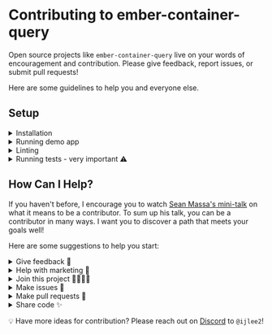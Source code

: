 # Contributing to ember-container-query

Open source projects like `ember-container-query` live on your words of encouragement and contribution. Please give feedback, report issues, or submit pull requests!

Here are some guidelines to help you and everyone else.


## Setup

<details>
<summary>Installation</summary>

1. Fork and clone this repo.

    ```bash
    git clone git@github.com:<your GitHub handle>/ember-container-query.git
    ```

1. Change directory.

    ```bash
    cd ember-container-query
    ```

1. Use `yarn` to install dependencies.

    ```bash
    yarn install
    ```

</details>


<details>
<summary>Running demo app</summary>

1. After following the installation step, you can run the app.

    ```bash
    ember serve
    ```

1. Open the app at [http://localhost:4200](http://localhost:4200).

</details>


<details>
<summary>Linting</summary>

1. When you write code, please check dependencies, template files, and JavaScript files often.

    ```bash
    yarn lint
    ```

    This command will lint files and dependencies in parallel.

</details>


<details>
<summary>Running tests - very important ⚠️</summary>

1. The setup is quite different from most addons. We check the addon and demo app at _9_ various widths and heights.

1. When you write code, please check both addon and demo app often.

    ```bash
    yarn test
    ```

1. A couple of caveats. `yarn test --server` may not run properly (i.e. opening 9 browsers and shutting them down). If you do want to check something in browser, you can run one script at a time:

    ```bash
    yarn test:ember:w3-h3 --server
    ```

    Using `--filter` will result in failed tests. I use the filters for responsive testing so please don't overwrite them with your own.

1. When you write code, you don't need to check addon compatibility. I suggest leaving this to CI. For every PR, the CI will lint files and dependencies, run tests, and check compatible versions—all in parallel! 💯

</details>


## How Can I Help?

If you haven't before, I encourage you to watch [Sean Massa's mini-talk](https://www.youtube.com/watch?v=CcSKlsc_AhQ) on what it means to be a contributor. To sum up his talk, you can be a contributor in many ways. I want you to discover a path that meets your goals well!

Here are some suggestions to help you start:


<details>
<summary>Give feedback 💞</summary>

1. An open source project's value comes from people using the code and extending it to make greater things. Let me know how you use container query in your Ember app or addon!

1. You can **create an issue** to:

    - Share a story about how you used `ember-container-query`
    - Share what you liked about `ember-container-query`
    - Share what you didn't like about `ember-container-query`

1. When sharing what you didn't like, please do give constructive feedback by **suggesting a specific solution** for how `ember-container-query` can be improved.

</details>


<details>
<summary>Help with marketing 📢</summary>

1. I don't have a Twitter account.<sup>§</sup> It's up to you to help me advertise `ember-container-query` on Twitter!

    <sup>§ Funny story. Whoever had signed up as `@ijlee2` got their account banned so I can't use the handle.</sup>

1. Other platforms include:

    - Blog post
    - GitHub star
    - Meetup or conference talk
    - Social media
    - Word of mouth

</details>


<details>
<summary>Join this project 👩‍💻👨‍💻</summary>

1. Please help me maintain `ember-container-query`! This is my first Ember addon so there is much that I don't know.

1. Some skill sets that I'd love to learn from you are:

    - Address accessibility (for demo app)
    - Cut releases
    - Research bleeding-edge ways to do container query
    - Respond to issues
    - Review pull requests

    If you have experience in one of these areas and want to help, contact me on [Discord](https://discord.com/invite/emberjs) at `@ijlee2`!

</details>


<details>
<summary>Make issues 📝</summary>

1. In addition to sharing feedback (described in `How Can I Help? - Give feedback`), you can create an issue to:

    - Ask for better documentation
    - Ask for new feature or refactor
    - Report bug
    - Report outdated dependency

1. When reporting a bug, please provide a **well-written report** to help me understand what's going on. If possible, please use the latest version of `ember-container-query` and set up a public demo that I and others can check out.

</details>


<details>
<summary>Make pull requests 🎉</summary>

1. I'd love to keep the number of open issues small! If you find a problem that interests you, please **join the conversation in the open issue**. I will assign you to the issue to keep everyone updated.

1. I can check in now and then (likely on [Discord](https://discord.com/invite/emberjs)) to gauge progress and lend help.

<details>
<summary>Before making a pull request</summary>

1. I strongly encourage you to:

    - Add tests (please read `Setup - Running tests`)
    - Ensure that each commit is short but meaningful, and paves a clear way to the eventual solution
    - Write readable, maintainable code (this includes code comments and styles)

    I believe, if we can spend a few extra hours to address these issues, we can better maintain this project on the long run.

1. Please check if the demo app looks correct by resizing the window on Chrome and Firefox. Percy snapshots are taken in these browsers so we have good references. Checking on Safari and Edge are optional but recommended.

1. At any point, if you are unsure of something, don't hesitate to reach out!

</details>

<details>
<summary>When making a pull request</summary>

1. I encourage you to practice writing a good report. You can:

    - Provide a well-written description of the problem and your solution
    - Demo your code by attaching before-and-after screenshots or GIFs
    - List references (links) that helped you solve the problem
    - Make a note on:
      - Alternate approaches that you tried but didn't work
      - Ideas and thoughts that you had
      - Outstanding issues

    The first two practices are strongly encouraged. The last two are optional depending on the situation.

1. Feel free to look at [some of my pull requests](https://github.com/ijlee2/ember-container-query/pulls?q=is%3Apr+author%3Aijlee2) for examples.

</details>

<details>
<summary>After making a pull request</summary>

1. First and foremost, thank you for spending time to make a pull request! Please give yourself a warm pat and a break for your health.

1. I (or another reviewer) will review your code and make suggestions in a timely manner. If I am busy at the moment, I will leave a comment and keep you posted on my availability!

1. If a request for change is made, I encourage you to address them soon while the code is fresh in your mind!

1. If my (or another reviewer's) comment isn't clear, feel free to ask for clarification.

</details>

</details>


<details>
<summary>Share code ✨</summary>

1. I think it'd be amazing to **have a showcase page** within the demo app, much like [D3.js](https://observablehq.com/@d3/gallery). People would submit code for their component that uses container query.

1. What the page would look like and which widths and heights a component can use aren't clear yet.

1. If you'd like to help out, either by sharing your component code or designing the showcase page, contact me on [Discord](https://discord.com/invite/emberjs) at `@ijlee2`!

</details>

💡 Have more ideas for contribution? Please reach out on [Discord](https://discord.com/invite/emberjs) to `@ijlee2`!